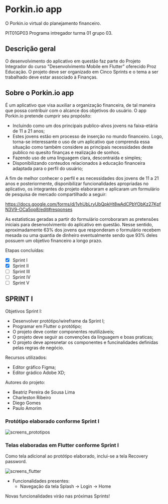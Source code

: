 # **Porkin.io app**

O Porkin.io virtual do planejamento financeiro.

PIT01GP03
Programa intregador turma 01 grupo 03.

## Descrição geral

O desenvolvimento do aplicativo em questão faz parte do Projeto Integrador do curso "Desenvolvimento Mobile em Flutter" oferecido Proz Educação.
O projeto deve ser organizado em Cinco Sprints e o tema a ser trabalhado deve estar associado à Finanças.

## Sobre o Porkin.io app

É um aplicativo que visa auxiliar a organização financeira, de tal maneira que possa contribuir com o alcance dos objetivos do usuário.
O app Porkin.io pretende cumprir seu propósito:
- Incluindo como um dos principais publico-alvos jovens na faixa-etária de 11 a 21 anos;
- Estes jovens estão em processo de inserção no mundo financeiro. Logo, torna-se interessante o uso de um aplicativo que comprenda essa situação como também considere as principais necessidades deste publico no quesito finanças e realização de sonhos.
- Fazendo uso de uma linguagem clara, descontraída e simples;
- Disponibilizando conteudos relacionados à educação financeira adaptada para o perfil do usuário;

A fim de melhor conhecer o perfil e as necessidades dos jovens de 11 a 21 anos e posteriormente, disponibilizar funcionalidades apropriadas no aplicativo, os integrantes do projeto elaboraram e aplicaram um formulário de pesquisa de mercado compartilhado a seguir:

https://docs.google.com/forms/d/1vhUbLryUbQpkHt8wAdCPbYObKz27KpfN3V9-OCa5op8/edit#responses

As estatisticas geradas a partir do formulário corroboraram as pretensões iniciais para desenvolvimento do aplicativo em questão. Nesse sentido, aproximadamente 63% dos jovens que responderam o formulário recebem mesada ou uma quantia de dinheiro eventualmente sendo que 93% deles possuem um objetivo financeiro a longo prazo.

Etapas concluídas:
- [x] Sprint I
- [X] Sprint II
- [ ] Sprint III
- [ ] Sprint IV
- [ ] Sprint V

## SPRINT I
Objetivos Sprint I:

- Desenvolver protótipo/wireframe da Sprint I;
- Programar em Flutter o protótipo;
- O projeto deve conter componentes reutilizáveis; 
- O projeto deve seguir as convenções da linguagem e boas praticas;
- O projeto deve apresnetar os componentes e funcinalidades definidas pelas regras de negócio.

Recursos utilizados:

- Editor gráfico Figma;
- Editor grádico Adobe XD;


Autores do projeto:
- Beatriz Pereira de Sousa Lima
- Charleston Ribeiro
- Diego Gomes
- Paulo Amorim


### Protótipo elaborado conforme Sprint I

![screens_prototipos](https://user-images.githubusercontent.com/108772866/198699526-6d94e51f-df4f-4d22-be44-b540795b3ddf.jpeg)

### Telas elaboradas em Flutter conforme Sprint I

Como tela adicional ao protótipo elaborado, inclui-se a tela Recovery password.

![screens_flutter](https://user-images.githubusercontent.com/108772866/198755644-fc47a5e5-ae01-42bf-965a-d39e418b9acf.png)

- Funcionalidades presentes:
  - Navegação da tela Splash -> Login -> Home
  
Novas funcionalidades virão nas próximas Sprints!





